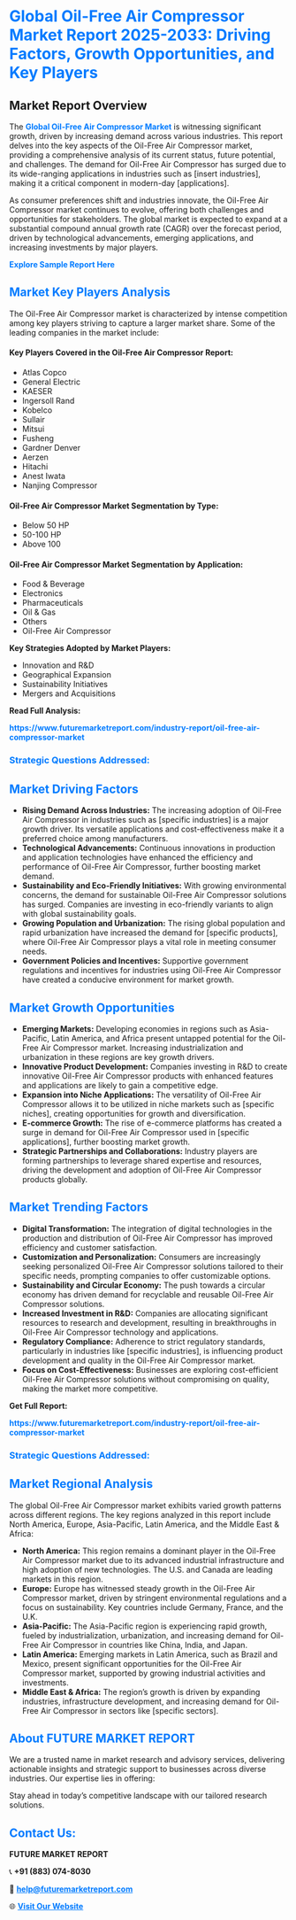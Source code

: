 <h1 style="color: #007BFF;">Global Oil-Free Air Compressor Market Report 2025-2033: Driving Factors, Growth Opportunities, and Key Players</h1>

<section id="overview">
<h2>Market Report Overview</h2>
<p>The <a href="https://www.futuremarketreport.com/industry-report/oil-free-air-compressor-market" style="color: #007BFF; text-decoration: none;"><strong>Global Oil-Free Air Compressor Market</strong></a> is witnessing significant growth, driven by increasing demand across various industries. This report delves into the key aspects of the Oil-Free Air Compressor market, providing a comprehensive analysis of its current status, future potential, and challenges. The demand for Oil-Free Air Compressor has surged due to its wide-ranging applications in industries such as [insert industries], making it a critical component in modern-day [applications].</p>
<p>As consumer preferences shift and industries innovate, the Oil-Free Air Compressor market continues to evolve, offering both challenges and opportunities for stakeholders. The global market is expected to expand at a substantial compound annual growth rate (CAGR) over the forecast period, driven by technological advancements, emerging applications, and increasing investments by major players.</p>
</section>

<section id="overview">
<p><a href="https://www.futuremarketreport.com/request-sample/reportId=86366" style="color: #007BFF; text-decoration: none;"><strong>Explore Sample Report Here</strong></a></p>
</section>

<section id="key-players">
<h2 style="color: #007BFF;">Market Key Players Analysis</h2>
<p>The Oil-Free Air Compressor market is characterized by intense competition among key players striving to capture a larger market share. Some of the leading companies in the market include:</p>
<h4>Key Players Covered in the Oil-Free Air Compressor Report:</h4>
<ul><li>Atlas Copco</li><li>General Electric</li><li>KAESER</li><li>Ingersoll Rand</li><li>Kobelco</li><li>Sullair</li><li>Mitsui</li><li>Fusheng</li><li>Gardner Denver</li><li>Aerzen</li><li>Hitachi</li><li>Anest Iwata</li><li>Nanjing Compressor</li></ul>
<h4>Oil-Free Air Compressor Market Segmentation by Type:</h4>
<ul><li>Below 50 HP</li><li>50-100 HP</li><li>Above 100</li></ul>

<h4>Oil-Free Air Compressor Market Segmentation by Application:</h4>
<ul><li>Food &amp; Beverage</li><li>Electronics</li><li>Pharmaceuticals</li><li>Oil &amp; Gas</li><li>Others</li><li>Oil-Free Air Compressor</li></ul>
<p><strong>Key Strategies Adopted by Market Players:</strong></p>
<ul>
<li>Innovation and R&D</li>
<li>Geographical Expansion</li>
<li>Sustainability Initiatives</li>
<li>Mergers and Acquisitions</li>
</ul>
</section>

<section>
<p><strong>Read Full Analysis: </strong></p><a href="https://www.futuremarketreport.com/industry-report/oil-free-air-compressor-market" style="color: #007BFF; text-decoration: none;"><strong>https://www.futuremarketreport.com/industry-report/oil-free-air-compressor-market</strong></a>
<h3 style="color: #007BFF;">Strategic Questions Addressed:</h3>
</section>

<section id="driving-factors">
<h2 style="color: #007BFF;">Market Driving Factors</h2>
<ul>
<li><strong>Rising Demand Across Industries:</strong> The increasing adoption of Oil-Free Air Compressor in industries such as [specific industries] is a major growth driver. Its versatile applications and cost-effectiveness make it a preferred choice among manufacturers.</li>
<li><strong>Technological Advancements:</strong> Continuous innovations in production and application technologies have enhanced the efficiency and performance of Oil-Free Air Compressor, further boosting market demand.</li>
<li><strong>Sustainability and Eco-Friendly Initiatives:</strong> With growing environmental concerns, the demand for sustainable Oil-Free Air Compressor solutions has surged. Companies are investing in eco-friendly variants to align with global sustainability goals.</li>
<li><strong>Growing Population and Urbanization:</strong> The rising global population and rapid urbanization have increased the demand for [specific products], where Oil-Free Air Compressor plays a vital role in meeting consumer needs.</li>
<li><strong>Government Policies and Incentives:</strong> Supportive government regulations and incentives for industries using Oil-Free Air Compressor have created a conducive environment for market growth.</li>
</ul>
</section>

<section id="growth-opportunities">
<h2 style="color: #007BFF;">Market Growth Opportunities</h2>
<ul>
<li><strong>Emerging Markets:</strong> Developing economies in regions such as Asia-Pacific, Latin America, and Africa present untapped potential for the Oil-Free Air Compressor market. Increasing industrialization and urbanization in these regions are key growth drivers.</li>
<li><strong>Innovative Product Development:</strong> Companies investing in R&D to create innovative Oil-Free Air Compressor products with enhanced features and applications are likely to gain a competitive edge.</li>
<li><strong>Expansion into Niche Applications:</strong> The versatility of Oil-Free Air Compressor allows it to be utilized in niche markets such as [specific niches], creating opportunities for growth and diversification.</li>
<li><strong>E-commerce Growth:</strong> The rise of e-commerce platforms has created a surge in demand for Oil-Free Air Compressor used in [specific applications], further boosting market growth.</li>
<li><strong>Strategic Partnerships and Collaborations:</strong> Industry players are forming partnerships to leverage shared expertise and resources, driving the development and adoption of Oil-Free Air Compressor products globally.</li>
</ul>
</section>

<section id="trending-factors">
<h2 style="color: #007BFF;">Market Trending Factors</h2>
<ul>
<li><strong>Digital Transformation:</strong> The integration of digital technologies in the production and distribution of Oil-Free Air Compressor has improved efficiency and customer satisfaction.</li>
<li><strong>Customization and Personalization:</strong> Consumers are increasingly seeking personalized Oil-Free Air Compressor solutions tailored to their specific needs, prompting companies to offer customizable options.</li>
<li><strong>Sustainability and Circular Economy:</strong> The push towards a circular economy has driven demand for recyclable and reusable Oil-Free Air Compressor solutions.</li>
<li><strong>Increased Investment in R&D:</strong> Companies are allocating significant resources to research and development, resulting in breakthroughs in Oil-Free Air Compressor technology and applications.</li>
<li><strong>Regulatory Compliance:</strong> Adherence to strict regulatory standards, particularly in industries like [specific industries], is influencing product development and quality in the Oil-Free Air Compressor market.</li>
<li><strong>Focus on Cost-Effectiveness:</strong> Businesses are exploring cost-efficient Oil-Free Air Compressor solutions without compromising on quality, making the market more competitive.</li>
</ul>
</section>

<section>
<p><strong>Get Full Report: </strong></p><a href="https://www.futuremarketreport.com/industry-report/oil-free-air-compressor-market" style="color: #007BFF; text-decoration: none;"><strong>https://www.futuremarketreport.com/industry-report/oil-free-air-compressor-market</strong></a>
<h3 style="color: #007BFF;">Strategic Questions Addressed:</h3>
</section>


<section id="regional-analysis">
<h2 style="color: #007BFF;">Market Regional Analysis</h2>
<p>The global Oil-Free Air Compressor market exhibits varied growth patterns across different regions. The key regions analyzed in this report include North America, Europe, Asia-Pacific, Latin America, and the Middle East & Africa:</p>
<ul>
<li><strong>North America:</strong> This region remains a dominant player in the Oil-Free Air Compressor market due to its advanced industrial infrastructure and high adoption of new technologies. The U.S. and Canada are leading markets in this region.</li>
<li><strong>Europe:</strong> Europe has witnessed steady growth in the Oil-Free Air Compressor market, driven by stringent environmental regulations and a focus on sustainability. Key countries include Germany, France, and the U.K.</li>
<li><strong>Asia-Pacific:</strong> The Asia-Pacific region is experiencing rapid growth, fueled by industrialization, urbanization, and increasing demand for Oil-Free Air Compressor in countries like China, India, and Japan.</li>
<li><strong>Latin America:</strong> Emerging markets in Latin America, such as Brazil and Mexico, present significant opportunities for the Oil-Free Air Compressor market, supported by growing industrial activities and investments.</li>
<li><strong>Middle East & Africa:</strong> The region’s growth is driven by expanding industries, infrastructure development, and increasing demand for Oil-Free Air Compressor in sectors like [specific sectors].</li>
</ul>
</section>

<footer>
<h2 style="color: #007BFF;">About FUTURE MARKET REPORT</h2>
<p>We are a trusted name in market research and advisory services, delivering actionable insights and strategic support to businesses across diverse industries. Our expertise lies in offering:</p>

<p>Stay ahead in today’s competitive landscape with our tailored research solutions.</p>

<h2 style="color: #007BFF;">Contact Us:</h2>
<p><strong>FUTURE MARKET REPORT</strong></p>
<p>📞 <strong>+91 (883) 074-8030</strong></p>
<p>📧 <strong><a href="mailto:help@futuremarketreport.com" style="color: #007BFF;">help@futuremarketreport.com</a></strong></p>
<p>🌐 <strong><a href="https://www.futuremarketreport.com/" style="color: #007BFF;">Visit Our Website</a></strong></p>
</footer>